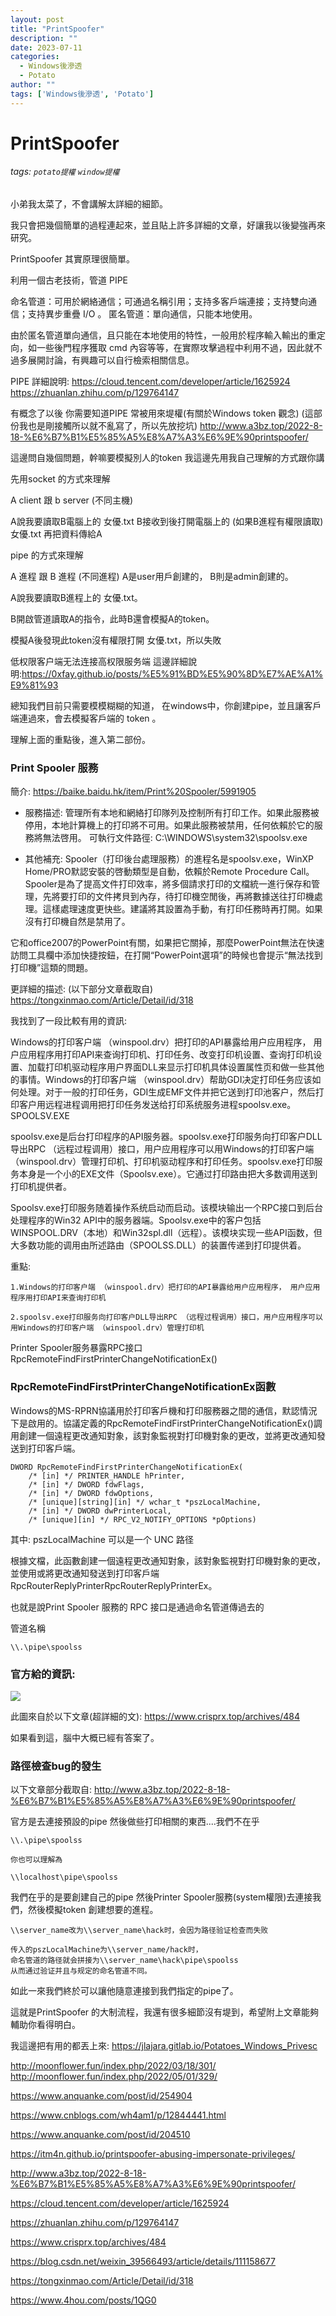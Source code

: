 ```yaml
---
layout: post
title: "PrintSpoofer"
description: ""
date: 2023-07-11
categories:
  - Windows後滲透
  - Potato
author: ""
tags: ['Windows後滲透', 'Potato']
---
```




# PrintSpoofer 
###### tags: `potato提權` `window提權`

小弟我太菜了，不會講解太詳細的細節。

我只會把幾個簡單的過程連起來，並且貼上許多詳細的文章，好讓我以後變強再來研究。




PrintSpoofer 其實原理很簡單。


利用一個古老技術，管道 PIPE


命名管道：可用於網絡通信；可通過名稱引用；支持多客戶端連接；支持雙向通信；支持異步重疊 I/O 。
匿名管道：單向通信，只能本地使用。

由於匿名管道單向通信，且只能在本地使用的特性，一般用於程序輸入輸出的重定向，如一些後門程序獲取 cmd 內容等等，在實際攻擊過程中利用不過，因此就不過多展開討論，有興趣可以自行檢索相關信息。


PIPE 詳細說明:
https://cloud.tencent.com/developer/article/1625924
https://zhuanlan.zhihu.com/p/129764147



有概念了以後 你需要知道PIPE 常被用來堤權(有關於Windows token 觀念)
(這部份我也是剛接觸所以就不亂寫了，所以先放挖坑)
http://www.a3bz.top/2022-8-18-%E6%B7%B1%E5%85%A5%E8%A7%A3%E6%9E%90printspoofer/


這邊問自幾個問題，幹嘛要模擬別人的token
我這邊先用我自己理解的方式跟你講

先用socket 的方式來理解

A client 跟 b server (不同主機)

A說我要讀取B電腦上的 女優.txt
B接收到後打開電腦上的 (如果B進程有權限讀取)女優.txt 再把資料傳給A


pipe 的方式來理解

A 進程 跟 B 進程 (不同進程)
A是user用戶創建的， B則是admin創建的。

A說我要讀取B進程上的 女優.txt。

B開啟管道讀取A的指令，此時B還會模擬A的token。

模擬A後發現此token沒有權限打開 女優.txt，所以失敗


低权限客户端无法连接高权限服务端
這邊詳細說明:https://0xfay.github.io/posts/%E5%91%BD%E5%90%8D%E7%AE%A1%E9%81%93



總知我們目前只需要模模糊糊的知道， 在windows中，你創建pipe，並且讓客戶端連過來，會去模擬客戶端的 token 。



理解上面的重點後，進入第二部份。


### Print Spooler 服務

簡介:
https://baike.baidu.hk/item/Print%20Spooler/5991905

* 服務描述: 管理所有本地和網絡打印隊列及控制所有打印工作。如果此服務被停用，本地計算機上的打印將不可用。如果此服務被禁用，任何依賴於它的服務將無法啓用。
可執行文件路徑: C:\WINDOWS\system32\spoolsv.exe

* 其他補充:
Spooler（打印後台處理服務）的進程名是spoolsv.exe，WinXP Home/PRO默認安裝的啓動類型是自動，依賴於Remote Procedure Call。Spooler是為了提高文件打印效率，將多個請求打印的文檔統一進行保存和管理，先將要打印的文件拷貝到內存，待打印機空閒後，再將數據送往打印機處理。這樣處理速度更快些。建議將其設置為手動，有打印任務時再打開。如果沒有打印機自然是禁用了。

它和office2007的PowerPoint有關，如果把它關掉，那麼PowerPoint無法在快速訪問工具欄中添加快捷按鈕，在打開“PowerPoint選項”的時候也會提示“無法找到打印機”這類的問題。


更詳細的描述:
(以下部分文章截取自)
https://tongxinmao.com/Article/Detail/id/318

我找到了一段比較有用的資訊:

Windows的打印客户端 （winspool.drv）把打印的API暴露给用户应用程序， 用户应用程序用打印API来查询打印机、打印任务、改变打印机设置、查询打印机设置、加载打印机驱动程序用户界面DLL来显示打印机具体设置属性页和做一些其他的事情。Windows的打印客户端 （winspool.drv）帮助GDI决定打印任务应该如何处理。对于一般的打印任务，GDI生成EMF文件并把它送到打印池客户，然后打印客户用远程进程调用把打印任务发送给打印系统服务进程spoolsv.exe。
SPOOLSV.EXE

spoolsv.exe是后台打印程序的API服务器。spoolsv.exe打印服务向打印客户DLL导出RPC （远程过程调用）接口，用户应用程序可以用Windows的打印客户端 （winspool.drv）管理打印机、打印机驱动程序和打印任务。spoolsv.exe打印服务本身是一个小的EXE文件（Spoolsv.exe）。它通过打印路由把大多数调用送到打印机提供者。

Spoolsv.exe打印服务随着操作系统启动而启动。该模块输出一个RPC接口到后台处理程序的Win32 API中的服务器端。Spoolsv.exe中的客户包括WINSPOOL.DRV（本地）和Win32spl.dll（远程）。该模块实现一些API函数，但大多数功能的调用由所述路由（SPOOLSS.DLL）的装置传递到打印提供着。


重點:
```
1.Windows的打印客户端 （winspool.drv）把打印的API暴露给用户应用程序， 用户应用程序用打印API来查询打印机

2.spoolsv.exe打印服务向打印客户DLL导出RPC （远程过程调用）接口，用户应用程序可以用Windows的打印客户端 （winspool.drv）管理打印机

```

Printer Spooler服务暴露RPC接口RpcRemoteFindFirstPrinterChangeNotificationEx()

### RpcRemoteFindFirstPrinterChangeNotificationEx函數

Windows的MS-RPRN協議用於打印客戶機和打印服務器之間的通信，默認情況下是啟用的。協議定義的RpcRemoteFindFirstPrinterChangeNotificationEx()調用創建一個遠程更改通知對象，該對象監視對打印機對象的更改，並將更改通知發送到打印客戶端。


```
DWORD RpcRemoteFindFirstPrinterChangeNotificationEx( 
    /* [in] */ PRINTER_HANDLE hPrinter,
    /* [in] */ DWORD fdwFlags,
    /* [in] */ DWORD fdwOptions,
    /* [unique][string][in] */ wchar_t *pszLocalMachine,
    /* [in] */ DWORD dwPrinterLocal,
    /* [unique][in] */ RPC_V2_NOTIFY_OPTIONS *pOptions)
```
其中:
pszLocalMachine 可以是一个 UNC 路径

根據文檔，此函數創建一個遠程更改通知對象，該對象監視對打印機對象的更改，並使用或將更改通知發送到打印客戶端RpcRouterReplyPrinterRpcRouterReplyPrinterEx。

也就是說Print Spooler 服務的 RPC 接口是通過命名管道傳過去的

管道名稱
```
\\.\pipe\spoolss
```
### 官方給的資訊:
![](https://i.imgur.com/90ZCqT7.png)


此圖來自於以下文章(超詳細的文):
https://www.crisprx.top/archives/484



如果看到這，腦中大概已經有答案了。


### 路徑檢查bug的發生

以下文章部分截取自:
http://www.a3bz.top/2022-8-18-%E6%B7%B1%E5%85%A5%E8%A7%A3%E6%9E%90printspoofer/

官方是去連接預設的pipe 然後做些打印相關的東西....我們不在乎

```
\\.\pipe\spoolss

你也可以理解為

\\localhost\pipe\spoolss

```

我們在乎的是要創建自己的pipe 然後Printer Spooler服務(system權限)去連接我們，然後模擬token 創建想要的進程。


```
\\server_name改为\\server_name\hack时，会因为路径验证检查而失败

传入的pszLocalMachine为\\server_name/hack时，
命名管道的路径就会拼接为\\server_name\hack\pipe\spoolss
从而通过验证并且与规定的命名管道不同。
```


如此一來我們終於可以讓他隨意連接到我們指定的pipe了。






這就是PrintSpoofer 的大制流程，我還有很多細節沒有堤到，希望附上文章能夠輔助你看得明白。


我這邊把有用的都丟上來:
https://jlajara.gitlab.io/Potatoes_Windows_Privesc

http://moonflower.fun/index.php/2022/03/18/301/
http://moonflower.fun/index.php/2022/05/01/329/

https://www.anquanke.com/post/id/254904

https://www.cnblogs.com/wh4am1/p/12844441.html

https://www.anquanke.com/post/id/204510

https://itm4n.github.io/printspoofer-abusing-impersonate-privileges/

http://www.a3bz.top/2022-8-18-%E6%B7%B1%E5%85%A5%E8%A7%A3%E6%9E%90printspoofer/


https://cloud.tencent.com/developer/article/1625924

https://zhuanlan.zhihu.com/p/129764147

https://www.crisprx.top/archives/484

https://blog.csdn.net/weixin_39566493/article/details/111158677

https://tongxinmao.com/Article/Detail/id/318

https://www.4hou.com/posts/1QG0